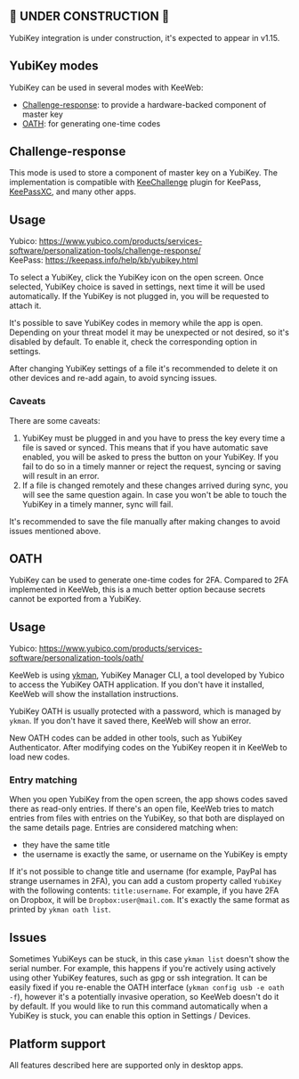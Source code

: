 ## 🚧 UNDER CONSTRUCTION 🚧

YubiKey integration is under construction, it's expected to appear in v1.15.

## YubiKey modes

YubiKey can be used in several modes with KeeWeb:
- [Challenge-response](#Challenge-response): to provide a hardware-backed component of master key
- [OATH](#OATH): for generating one-time codes

## Challenge-response

This mode is used to store a component of master key on a YubiKey. The implementation is compatible with [KeeChallenge](https://github.com/brush701/keechallenge) plugin for KeePass, [KeePassXC](https://keepassxc.org/docs/#faq-yubikey-2fa), and many other apps.

## Usage

Yubico: https://www.yubico.com/products/services-software/personalization-tools/challenge-response/  
KeePass: https://keepass.info/help/kb/yubikey.html  

To select a YubiKey, click the YubiKey icon on the open screen. Once selected, YubiKey choice is saved in settings, next time it will be used automatically. If the YubiKey is not plugged in, you will be requested to attach it.

It's possible to save YubiKey codes in memory while the app is open. Depending on your threat model it may be unexpected or not desired, so it's disabled by default. To enable it, check the corresponding option in settings.

After changing YubiKey settings of a file it's recommended to delete it on other devices and re-add again, to avoid syncing issues.

### Caveats

There are some caveats:

1. YubiKey must be plugged in and you have to press the key every time a file is saved or synced. This means that if you have automatic save enabled, you will be asked to press the button on your YubiKey. If you fail to do so in a timely manner or reject the request, syncing or saving will result in an error.
2. If a file is changed remotely and these changes arrived during sync, you will see the same question again. In case you won't be able to touch the YubiKey in a timely manner, sync will fail.

It's recommended to save the file manually after making changes to avoid issues mentioned above.

## OATH

YubiKey can be used to generate one-time codes for 2FA. Compared to 2FA implemented in KeeWeb, this is a much better option because secrets cannot be exported from a YubiKey.

## Usage

Yubico: https://www.yubico.com/products/services-software/personalization-tools/oath/  

KeeWeb is using [ykman](https://github.com/Yubico/yubikey-manager#yubikey-manager-cli), YubiKey Manager CLI, a tool developed by Yubico to access the YubiKey OATH application. If you don't have it installed, KeeWeb will show the installation instructions.

YubiKey OATH is usually protected with a password, which is managed by `ykman`. If you don't have it saved there, KeeWeb will show an error.

New OATH codes can be added in other tools, such as YubiKey Authenticator. After modifying codes on the YubiKey reopen it in KeeWeb to load new codes.

### Entry matching

When you open YubiKey from the open screen, the app shows codes saved there as read-only entries. If there's an open file, KeeWeb tries to match entries from files with entries on the YubiKey, so that both are displayed on the same details page. Entries are considered matching when:

- they have the same title
- the username is exactly the same, or username on the YubiKey is empty

If it's not possible to change title and username (for example, PayPal has strange usernames in 2FA), you can add a custom property called `YubiKey` with the following contents: `title:username`. For example, if you have 2FA on Dropbox, it will be `Dropbox:user@mail.com`. It's exactly the same format as printed by `ykman oath list`.

## Issues

Sometimes YubiKeys can be stuck, in this case `ykman list` doesn't show the serial number. For example, this happens if you're actively using actively using other YubiKey features, such as gpg or ssh integration. It can be easily fixed if you re-enable the OATH interface (`ykman config usb -e oath -f`), however it's a potentially invasive operation, so KeeWeb doesn't do it by default. If you would like to run this command automatically when a YubiKey is stuck, you can enable this option in Settings / Devices.

## Platform support

All features described here are supported only in desktop apps.